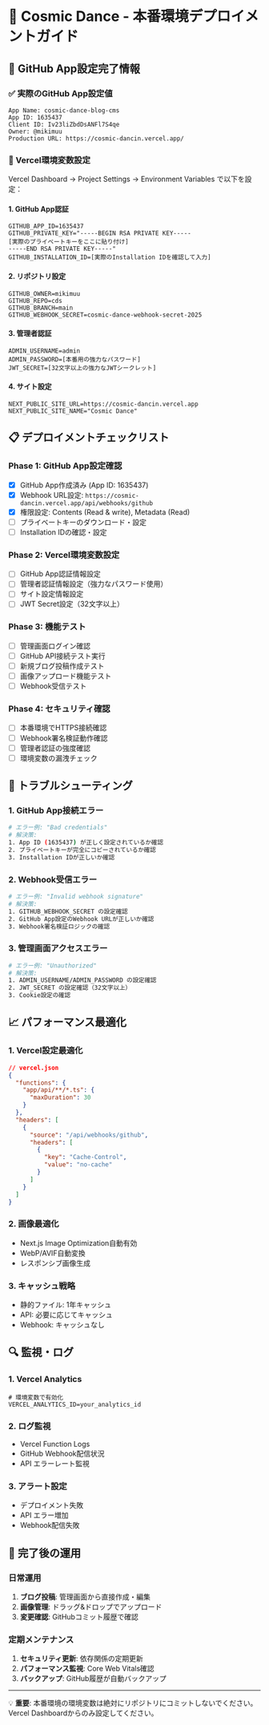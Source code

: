 # 🚀 Cosmic Dance - 本番環境デプロイメントガイド

## 🎯 GitHub App設定完了情報

### ✅ 実際のGitHub App設定値
```
App Name: cosmic-dance-blog-cms
App ID: 1635437
Client ID: Iv23liZbdDsANFl7S4qe
Owner: @mikimuu
Production URL: https://cosmic-dancin.vercel.app/
```

### 🔐 Vercel環境変数設定

Vercel Dashboard → Project Settings → Environment Variables で以下を設定：

#### 1. GitHub App認証
```
GITHUB_APP_ID=1635437
GITHUB_PRIVATE_KEY="-----BEGIN RSA PRIVATE KEY-----
[実際のプライベートキーをここに貼り付け]
-----END RSA PRIVATE KEY-----"
GITHUB_INSTALLATION_ID=[実際のInstallation IDを確認して入力]
```

#### 2. リポジトリ設定
```
GITHUB_OWNER=mikimuu
GITHUB_REPO=cds
GITHUB_BRANCH=main
GITHUB_WEBHOOK_SECRET=cosmic-dance-webhook-secret-2025
```

#### 3. 管理者認証
```
ADMIN_USERNAME=admin
ADMIN_PASSWORD=[本番用の強力なパスワード]
JWT_SECRET=[32文字以上の強力なJWTシークレット]
```

#### 4. サイト設定
```
NEXT_PUBLIC_SITE_URL=https://cosmic-dancin.vercel.app
NEXT_PUBLIC_SITE_NAME="Cosmic Dance"
```

## 📋 デプロイメントチェックリスト

### Phase 1: GitHub App設定確認
- [x] GitHub App作成済み (App ID: 1635437)
- [x] Webhook URL設定: `https://cosmic-dancin.vercel.app/api/webhooks/github`
- [x] 権限設定: Contents (Read & write), Metadata (Read)
- [ ] プライベートキーのダウンロード・設定
- [ ] Installation IDの確認・設定

### Phase 2: Vercel環境変数設定
- [ ] GitHub App認証情報設定
- [ ] 管理者認証情報設定（強力なパスワード使用）
- [ ] サイト設定情報設定
- [ ] JWT Secret設定（32文字以上）

### Phase 3: 機能テスト
- [ ] 管理画面ログイン確認
- [ ] GitHub API接続テスト実行
- [ ] 新規ブログ投稿作成テスト
- [ ] 画像アップロード機能テスト
- [ ] Webhook受信テスト

### Phase 4: セキュリティ確認
- [ ] 本番環境でHTTPS接続確認
- [ ] Webhook署名検証動作確認
- [ ] 管理者認証の強度確認
- [ ] 環境変数の漏洩チェック

## 🔧 トラブルシューティング

### 1. GitHub App接続エラー
```bash
# エラー例: "Bad credentials"
# 解決策:
1. App ID (1635437) が正しく設定されているか確認
2. プライベートキーが完全にコピーされているか確認
3. Installation IDが正しいか確認
```

### 2. Webhook受信エラー
```bash
# エラー例: "Invalid webhook signature"
# 解決策:
1. GITHUB_WEBHOOK_SECRET の設定確認
2. GitHub App設定のWebhook URLが正しいか確認
3. Webhook署名検証ロジックの確認
```

### 3. 管理画面アクセスエラー
```bash
# エラー例: "Unauthorized"
# 解決策:
1. ADMIN_USERNAME/ADMIN_PASSWORD の設定確認
2. JWT_SECRET の設定確認（32文字以上）
3. Cookie設定の確認
```

## 📈 パフォーマンス最適化

### 1. Vercel設定最適化
```json
// vercel.json
{
  "functions": {
    "app/api/**/*.ts": {
      "maxDuration": 30
    }
  },
  "headers": [
    {
      "source": "/api/webhooks/github",
      "headers": [
        {
          "key": "Cache-Control",
          "value": "no-cache"
        }
      ]
    }
  ]
}
```

### 2. 画像最適化
- Next.js Image Optimization自動有効
- WebP/AVIF自動変換
- レスポンシブ画像生成

### 3. キャッシュ戦略
- 静的ファイル: 1年キャッシュ
- API: 必要に応じてキャッシュ
- Webhook: キャッシュなし

## 🔍 監視・ログ

### 1. Vercel Analytics
```
# 環境変数で有効化
VERCEL_ANALYTICS_ID=your_analytics_id
```

### 2. ログ監視
- Vercel Function Logs
- GitHub Webhook配信状況
- API エラーレート監視

### 3. アラート設定
- デプロイメント失敗
- API エラー増加
- Webhook配信失敗

## 🚀 完了後の運用

### 日常運用
1. **ブログ投稿**: 管理画面から直接作成・編集
2. **画像管理**: ドラッグ&ドロップでアップロード
3. **変更確認**: GitHubコミット履歴で確認

### 定期メンテナンス
1. **セキュリティ更新**: 依存関係の定期更新
2. **パフォーマンス監視**: Core Web Vitals確認
3. **バックアップ**: GitHub履歴が自動バックアップ

---

💡 **重要**: 本番環境の環境変数は絶対にリポジトリにコミットしないでください。Vercel Dashboardからのみ設定してください。